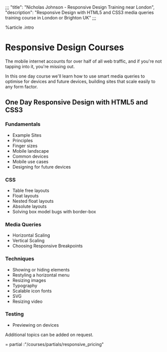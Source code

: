 ;;;
"title": "Nicholas Johnson - Responsive Design Training near London",
"description": "Responsive Design with HTML5 and CSS3 media queries training course in London or Brighton UK"
;;;

%article
.intro


# Responsive Design Courses

The mobile internet accounts for over half of all web traffic, and if you're not tapping into it, you're missing out.




In this one day course we'll learn how to use smart media queries to optimise for devices and future devices, building sites that scale easily to any form factor.

## One Day Responsive Design with HTML5 and CSS3

### Fundamentals

* Example Sites
* Principles
* Finger sizes
* Mobile landscape
* Common devices
* Mobile use cases
* Designing for future devices

### CSS

* Table free layouts
* Float layouts
* Nested float layouts
* Absolute layouts
* Solving box model bugs with border-box

### Media Queries

* Horizontal Scaling
* Vertical Scaling
* Choosing Responsive Breakpoints

### Techniques

* Showing or hiding elements
* Restyling a horizontal menu
* Resizing images
* Typography
* Scalable icon fonts
* SVG
* Resizing video

### Testing

* Previewing on devices

Additional topics can be added on request.






= partial :"/courses/partials/responsive_pricing"
